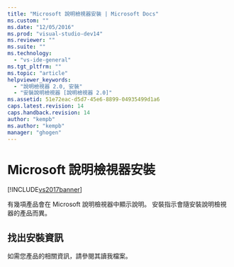 ```yaml
---
title: "Microsoft 說明檢視器安裝 | Microsoft Docs"
ms.custom: ""
ms.date: "12/05/2016"
ms.prod: "visual-studio-dev14"
ms.reviewer: ""
ms.suite: ""
ms.technology: 
  - "vs-ide-general"
ms.tgt_pltfrm: ""
ms.topic: "article"
helpviewer_keywords: 
  - "說明檢視器 2.0, 安裝"
  - "安裝說明檢視器 [說明檢視器 2.0]"
ms.assetid: 51e72eac-d5d7-45e6-8899-04935499d1a6
caps.latest.revision: 14
caps.handback.revision: 14
author: "kempb"
ms.author: "kempb"
manager: "ghogen"
---
```

# Microsoft 說明檢視器安裝
[!INCLUDE[vs2017banner](../code-quality/includes/vs2017banner.md)]

有幾項產品會在 Microsoft 說明檢視器中顯示說明。  安裝指示會隨安裝說明檢視器的產品而異。  
  
## 找出安裝資訊  
 如需您產品的相關資訊，請參閱其讀我檔案。